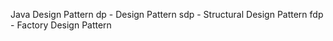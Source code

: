 Java Design Pattern
dp - Design Pattern
sdp - Structural Design Pattern
fdp - Factory Design Pattern
